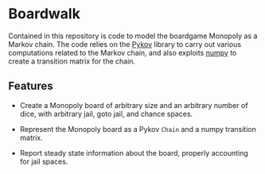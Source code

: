 # Boardwalk

Contained in this repository is code to model the boardgame Monopoly as a
Markov chain. The code relies on the [Pykov]() library to carry out various
computations related to the Markov chain, and also exploits [numpy]() to create
a transition matrix for the chain.

## Features

- Create a Monopoly board of arbitrary size and an arbitrary number of dice,
  with arbitrary jail, goto jail, and chance spaces.

- Represent the Monopoly board as a Pykov `Chain` and a numpy transition
  matrix.

- Report steady state information about the board, properly accounting for jail
  spaces.
